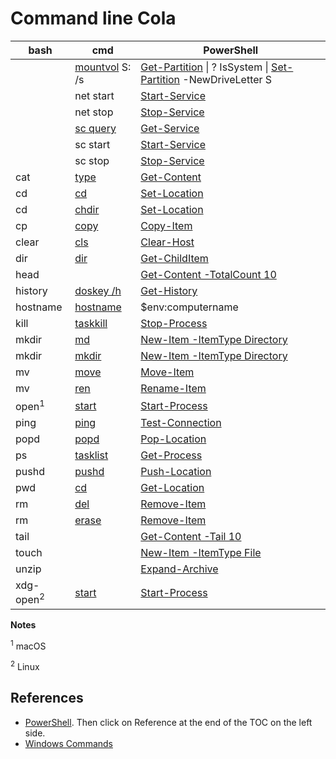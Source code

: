 # Command line Cola

|bash |cmd |PowerShell|
|---|---|---|
||[mountvol](https://docs.microsoft.com/windows-server/administration/windows-commands/mountvol) S: /s|[Get-Partition](https://docs.microsoft.com/powershell/module/storage/get-partition) \| ? IsSystem \| [Set-Partition](https://docs.microsoft.com/powershell/module/storage/set-partition) -NewDriveLetter S|
||net start|[Start-Service](https://docs.microsoft.com/powershell/module/Microsoft.PowerShell.Management/Start-Service)
||net stop|[Stop-Service](https://docs.microsoft.com/powershell/module/Microsoft.PowerShell.Management/Stop-Service)
||[sc query](https://docs.microsoft.com/windows-server/administration/windows-commands/sc-query)|[Get-Service](https://docs.microsoft.com/powershell/module/Microsoft.PowerShell.Management/Get-Service)|
||sc start|[Start-Service](https://docs.microsoft.com/powershell/module/Microsoft.PowerShell.Management/Start-Service)
||sc stop|[Stop-Service](https://docs.microsoft.com/powershell/module/Microsoft.PowerShell.Management/Stop-Service)
|cat|[type](https://docs.microsoft.com/windows-server/administration/windows-commands/type)|[Get-Content](https://docs.microsoft.com/powershell/module/Microsoft.PowerShell.Management/Get-Content)|
|cd|[cd](https://docs.microsoft.com/windows-server/administration/windows-commands/cd)|[Set-Location](https://docs.microsoft.com/powershell/module/Microsoft.PowerShell.Management/Set-Location)|
|cd|[chdir](https://docs.microsoft.com/windows-server/administration/windows-commands/chdir_1)|[Set-Location](https://docs.microsoft.com/powershell/module/Microsoft.PowerShell.Management/Set-Location)|
|cp|[copy](https://docs.microsoft.com/windows-server/administration/windows-commands/copy)|[Copy-Item](https://docs.microsoft.com/powershell/module/microsoft.powershell.management/copy-item)|
|clear|[cls](https://docs.microsoft.com/windows-server/administration/windows-commands/cls)|[Clear-Host](https://docs.microsoft.com/powershell/module/microsoft.powershell.core/functions/clear-host)|
|dir|[dir](https://docs.microsoft.com/windows-server/administration/windows-commands/dir)|[Get-ChildItem](https://docs.microsoft.com/powershell/module/microsoft.powershell.management/get-childitem)|
|head||[Get-Content -TotalCount 10](https://docs.microsoft.com/powershell/module/Microsoft.PowerShell.Management/Get-Content)|
|history|[doskey /h](https://docs.microsoft.com/windows-server/administration/windows-commands/doskey)|[Get-History](https://docs.microsoft.com/powershell/module/Microsoft.PowerShell.Core/Get-History)|
|hostname|[hostname](https://docs.microsoft.com/windows-server/administration/windows-commands/hostname)|$env:computername|
|kill|[taskkill](https://docs.microsoft.com/windows-server/administration/windows-commands/taskkill)|[Stop-Process](https://docs.microsoft.com/powershell/module/Microsoft.PowerShell.Management/Stop-Process)|
|mkdir|[md](https://docs.microsoft.com/windows-server/administration/windows-commands/md)|[New-Item -ItemType Directory](https://docs.microsoft.com/powershell/module/microsoft.powershell.management/new-item)|
|mkdir|[mkdir](https://docs.microsoft.com/windows-server/administration/windows-commands/mkdir)|[New-Item -ItemType Directory](https://docs.microsoft.com/powershell/module/microsoft.powershell.management/new-item)|
|mv|[move](https://docs.microsoft.com/windows-server/administration/windows-commands/move)|[Move-Item](https://docs.microsoft.com/powershell/module/microsoft.powershell.management/move-item)|
|mv|[ren](https://docs.microsoft.com/windows-server/administration/windows-commands/ren)|[Rename-Item](https://docs.microsoft.com/powershell/module/microsoft.powershell.management/rename-item)|
|open<sup>1</sup>|[start](https://docs.microsoft.com/windows-server/administration/windows-commands/start)|[Start-Process](https://docs.microsoft.com/powershell/module/microsoft.powershell.management/start-process)|
|ping|[ping](https://docs.microsoft.com/windows-server/administration/windows-commands/ping)|[Test-Connection](https://docs.microsoft.com/powershell/module/microsoft.powershell.management/test-connection)|
|popd|[popd](https://docs.microsoft.com/windows-server/administration/windows-commands/popd)|[Pop-Location](https://docs.microsoft.com/powershell/module/microsoft.powershell.management/pop-location)|
|ps|[tasklist](https://docs.microsoft.com/windows-server/administration/windows-commands/tasklist)|[Get-Process](https://docs.microsoft.com/powershell/module/Microsoft.PowerShell.Management/Get-Process)|
|pushd|[pushd](https://docs.microsoft.com/windows-server/administration/windows-commands/pushd)|[Push-Location](https://docs.microsoft.com/powershell/module/microsoft.powershell.management/push-location)|
|pwd|[cd](https://docs.microsoft.com/windows-server/administration/windows-commands/cd)|[Get-Location](https://docs.microsoft.com/powershell/module/microsoft.powershell.management/get-location)|
|rm|[del](https://docs.microsoft.com/windows-server/administration/windows-commands/del)|[Remove-Item](https://docs.microsoft.com/powershell/module/microsoft.powershell.management/remove-item)|
|rm|[erase](https://docs.microsoft.com/windows-server/administration/windows-commands/erase)|[Remove-Item](https://docs.microsoft.com/powershell/module/microsoft.powershell.management/remove-item)|
|tail||[Get-Content -Tail 10](https://docs.microsoft.com/powershell/module/Microsoft.PowerShell.Management/Get-Content)|
|touch||[New-Item -ItemType File](https://docs.microsoft.com/powershell/module/microsoft.powershell.management/new-item)|
|unzip||[Expand-Archive](https://docs.microsoft.com/powershell/module/Microsoft.PowerShell.Archive/Expand-Archive)|
|xdg-open<sup>2</sup>|[start](https://docs.microsoft.com/windows-server/administration/windows-commands/start)|[Start-Process](https://docs.microsoft.com/powershell/module/microsoft.powershell.management/start-process)|

**Notes**

<sup>1</sup> macOS

<sup>2</sup> Linux

## References

- [PowerShell](https://docs.microsoft.com/powershell/scripting/overview). Then click on Reference at the end of the TOC on the left side.
- [Windows Commands](https://docs.microsoft.com/en-us/windows-server/administration/windows-commands/windows-commands)
